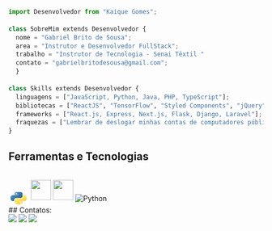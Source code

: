 
```python
import Desenvolvedor from "Kaique Gomes";

class SobreMim extends Desenvolvedor {
  nome = "Gabriel Brito de Sousa";
  area = "Instrutor e Desenvolvedor FullStack";
  trabalho = "Instrutor de Tecnologia - Senai Têxtil "
  contato = "gabrielbritodesousa@gmail.com";
  }

class Skills extends Desenvolvedor {
  linguagens = ["JavaScript, Python, Java, PHP, TypeScript"];
  bibliotecas = ["ReactJS", "TensorFlow", "Styled Components", "jQuery", "Bootstrap"];
  frameworks = ["React.js, Express, Next.js, Flask, Django, Laravel"];
  fraquezas = ["Lembrar de deslogar minhas contas de computadores públicos"];
}
```
## Ferramentas e Tecnologias
<div style="display: inline_block"><br>
 
  <img align="center" alt="Python" height="30" width="40" src="https://github.com/devicons/devicon/blob/master/icons/python/python-original.svg">
  <img loading="lazy" src="https://cdn.jsdelivr.net/gh/devicons/devicon/icons/git/git-original.svg" width="40" height="40"/>
  <img loading="lazy" src="https://cdn.jsdelivr.net/gh/devicons/devicon@latest/icons/threedsmax/threedsmax-original.svg" width="40" height="40"/>
  <img align="center" alt="Python" height="30" width="40" src="https://cdn.jsdelivr.net/gh/devicons/devicon@latest/icons/threedsmax/threedsmax-original.svg" width="40" height="40"/>
          
           
  
</div>
## Contatos:

<div>
<a href="https://instagram.com/Kaique Gomes" target="_blank"><img loading="lazy" src="https://img.shields.io/badge/-Instagram-%23E4405F?style=for-the-badge&logo=instagram&logoColor=white" target="_blank"></a>
<a href = "mailto:contato@kgjesus2299@gmail.com"><img loading="lazy" src="https://img.shields.io/badge/Gmail-D14836?style=for-the-badge&logo=gmail&logoColor=white" target="_blank"></a>
<a href="https://www.linkedin.com/in/seu-usuário-linkedln-aqui" target="_blank"><img loading="lazy" src="https://img.shields.io/badge/-LinkedIn-%230077B5?style=for-the-badge&logo=linkedin&logoColor=white" target="_blank"></a>   
</div>

##
